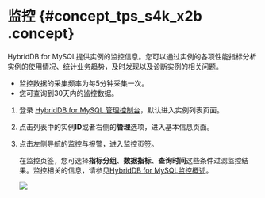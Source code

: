 # 监控 {#concept_tps_s4k_x2b .concept}

HybridDB for MySQL提供实例的监控信息。您可以通过实例的各项性能指标分析实例的使用情况、统计业务趋势，及时发现以及诊断实例的相关问题。

-   监控数据的采集频率为每5分钟采集一次。
-   您可查询到30天内的监控数据。

1.  登录 [HybridDB for MySQL 管理控制台](https://petadata.console.aliyun.com/)，默认进入实例列表页面。
2.  点击列表中的实例**ID**或者右侧的**管理**选项，进入基本信息页面。

3.  点击左侧导航的监控与报警，进入监控页签。

    在监控页签，您可选择**指标分组**、**数据指标**、**查询时间**这些条件过滤监控结果。监控相关的信息，请参见[HybridDB for MySQL监控概述](https://www.alibabacloud.com/help/zh/doc-detail/45116.html)。

    ![](http://static-aliyun-doc.oss-cn-hangzhou.aliyuncs.com/assets/img/18508/154295212512273_zh-CN.png)


